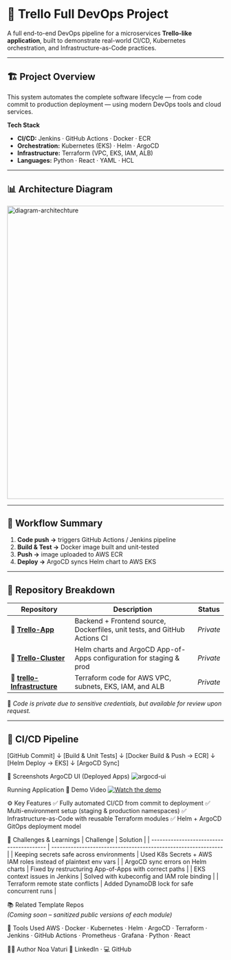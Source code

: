 # 🧩 Trello Full DevOps Project

A full end-to-end DevOps pipeline for a microservices **Trello-like application**, built to demonstrate real-world CI/CD, Kubernetes orchestration, and Infrastructure-as-Code practices.

---

## 🏗️ Project Overview

This system automates the complete software lifecycle — from code commit to production deployment — using modern DevOps tools and cloud services.

**Tech Stack**
- **CI/CD:** Jenkins · GitHub Actions · Docker · ECR
- **Orchestration:** Kubernetes (EKS) · Helm · ArgoCD
- **Infrastructure:** Terraform (VPC, EKS, IAM, ALB)
- **Languages:** Python · React · YAML · HCL

---

## 📊 Architecture Diagram

<img width="1896" height="680" alt="diagram-architechture" src="https://github.com/user-attachments/assets/06ef7d86-a66d-44df-a509-ac1e5e203eda" />


---

## 🚀 Workflow Summary

1. **Code push →** triggers GitHub Actions / Jenkins pipeline  
2. **Build & Test →** Docker image built and unit-tested  
3. **Push →** image uploaded to AWS ECR  
4. **Deploy →** ArgoCD syncs Helm chart to AWS EKS

---

## 📁 Repository Breakdown

| Repository | Description | Status |
|-------------|-------------|---------|
| 🔹 **[Trello-App](https://github.com/NoaVaturi/Trello-App.git)** | Backend + Frontend source, Dockerfiles, unit tests, and GitHub Actions CI | *Private* |
| 🔹 **[Trello-Cluster](https://github.com/NoaVaturi/Trello-Cluster.git)** | Helm charts and ArgoCD App-of-Apps configuration for staging & prod | *Private* |
| 🔹 **[trello-Infrastructure](https://github.com/NoaVaturi/Trello-Infrastructure.git)** | Terraform code for AWS VPC, subnets, EKS, IAM, and ALB | *Private* |

🧭 *Code is private due to sensitive credentials, but available for review upon request.*

---

## 🧪 CI/CD Pipeline

[GitHub Commit]
      ↓
[Build & Unit Tests]
      ↓
[Docker Build & Push → ECR]
      ↓
[Helm Deploy → EKS]
      ↓
[ArgoCD Sync]



📸 Screenshots
ArgoCD UI (Deployed Apps)
![argocd-ui](docs/argocd-ui.png)

Running Application
🎥 Demo Video
[![Watch the demo](docs/web-demo.png)](docs/web.mp4)



⚙️ Key Features
✅ Fully automated CI/CD from commit to deployment
✅ Multi-environment setup (staging & production namespaces)
✅ Infrastructure-as-Code with reusable Terraform modules
✅ Helm + ArgoCD GitOps deployment model


🧠 Challenges & Learnings
| Challenge                                | Solution                                                       |
| ---------------------------------------- | -------------------------------------------------------------- |
| Keeping secrets safe across environments | Used K8s Secrets + AWS IAM roles instead of plaintext env vars |
| ArgoCD sync errors on Helm charts        | Fixed by restructuring App-of-Apps with correct paths          |
| EKS context issues in Jenkins            | Solved with kubeconfig and IAM role binding                    |
| Terraform remote state conflicts         | Added DynamoDB lock for safe concurrent runs                   |


📚 Related Template Repos  
*(Coming soon – sanitized public versions of each module)*


🧩 Tools Used
AWS · Docker · Kubernetes · Helm · ArgoCD · Terraform · Jenkins · GitHub Actions · Prometheus · Grafana · Python · React


🧑‍💻 Author
Noa Vaturi
💼 LinkedIn · 💻 GitHub
